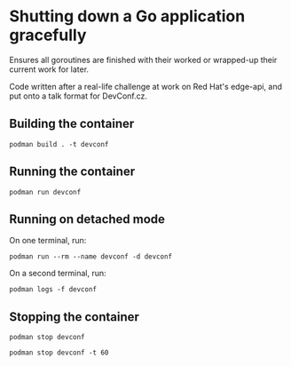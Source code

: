 # Shutting down a Go application gracefully

Ensures all goroutines are finished with their worked or wrapped-up their current work for later.

Code written after a real-life challenge at work on Red Hat's edge-api, and put onto a talk format for DevConf.cz.

## Building the container

`podman build . -t devconf`

## Running the container

`podman run devconf`

## Running on detached mode

On one terminal, run:

`podman run --rm --name devconf -d devconf`

On a second terminal, run:

`podman logs -f devconf`

## Stopping the container

`podman stop devconf`

`podman stop devconf -t 60`